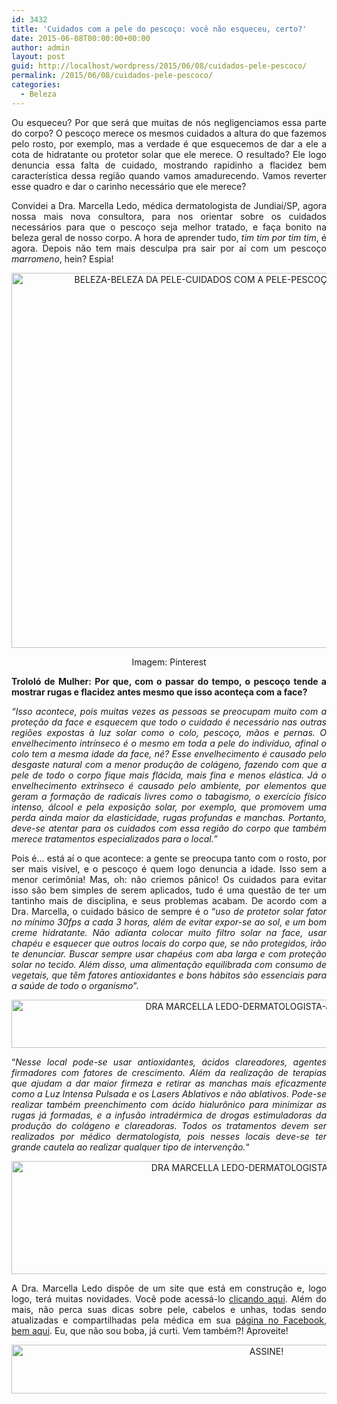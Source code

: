 ```yaml
---
id: 3432
title: 'Cuidados com a pele do pescoço: você não esqueceu, certo?'
date: 2015-06-08T00:00:00+00:00
author: admin
layout: post
guid: http://localhost/wordpress/2015/06/08/cuidados-pele-pescoco/
permalink: /2015/06/08/cuidados-pele-pescoco/
categories:
  - Beleza
---
```

<p align="justify">
  Ou esqueceu? Por que será que muitas de nós negligenciamos essa parte do corpo? O pescoço merece os mesmos cuidados a altura do que fazemos pelo rosto, por exemplo, mas a verdade é que esquecemos de dar a ele a cota de hidratante ou protetor solar que ele merece. O resultado? Ele logo denuncia essa falta de cuidado, mostrando rapidinho a flacidez bem característica dessa região quando vamos amadurecendo. Vamos reverter esse quadro e dar o carinho necessário que ele merece?
</p>

<p align="justify">
  Convidei a Dra. Marcella Ledo, médica dermatologista de Jundiaí/SP, agora nossa mais nova consultora, para nos orientar sobre os cuidados necessários para que o pescoço seja melhor tratado, e faça bonito na beleza geral de nosso corpo. A hora de aprender tudo,<em> tim tim por tim tim</em>, é agora. Depois não tem mais desculpa pra sair por aí com um pescoço <em>marromeno</em>, hein? Espia!
</p>

<p align="center">
  <a href="http://www.trololodemulher.com.br/blog/wp-content/uploads/2015/06/BELEZA-BELEZA-DA-PELE-CUIDADOS-COM-A-PELE-PESCOÇO.jpg"><img class="alignnone size-full wp-image-11008" src="http://www.trololodemulher.com.br/blog/wp-content/uploads/2015/06/BELEZA-BELEZA-DA-PELE-CUIDADOS-COM-A-PELE-PESCOÇO.jpg" alt="BELEZA-BELEZA DA PELE-CUIDADOS COM A PELE-PESCOÇO" width="600" height="600" /></a>
</p>

<p align="center">
  Imagem: Pinterest
</p>

<p align="justify">
  <strong>Trololó de Mulher: Por que, com o passar do tempo, o pescoço tende a mostrar rugas e flacidez antes mesmo que isso aconteça com a face?</strong>
</p>

<p align="justify">
  <em>“Isso acontece, pois muitas vezes as pessoas se preocupam muito com a proteção da face e esquecem que todo o cuidado é necessário nas outras regiões expostas à luz solar como o colo, pescoço, mãos e pernas. O envelhecimento intrínseco é o mesmo em toda a pele do indivíduo, afinal o colo tem a mesma idade da face, né? Esse envelhecimento é causado pelo desgaste natural com a menor produção de colágeno, fazendo com que a pele de todo o corpo fique mais flácida, mais fina e menos elástica. Já o envelhecimento extrínseco é causado pelo ambiente, por elementos que geram a formação de radicais livres como o tabagismo, o exercício físico intenso, álcool e pela exposição solar, por exemplo, que promovem uma perda ainda maior da elasticidade, rugas profundas e manchas. Portanto, deve-se atentar para os cuidados com essa região do corpo que também merece tratamentos especializados para o local.”</em>
</p>

<p align="justify">
  Pois é… está aí o que acontece: a gente se preocupa tanto com o rosto, por ser mais visível, e o pescoço é quem logo denuncia a idade. Isso sem a menor cerimônia! Mas, oh: não criemos pânico! Os cuidados para evitar isso são bem simples de serem aplicados, tudo é uma questão de ter um tantinho mais de disciplina, e seus problemas acabam. De acordo com a Dra. Marcella, o cuidado básico de sempre é o “<em>uso de protetor solar fator no mínimo 30fps a cada 3 horas, além de evitar expor-se ao sol, e um bom creme hidratante. Não adianta colocar muito filtro solar na face, usar chapéu e esquecer que outros locais do corpo que, se não protegidos, irão te denunciar. Buscar sempre usar chapéus com aba larga e com proteção solar no tecido. Além disso, uma alimentação equilibrada com consumo de vegetais, que têm fatores antioxidantes e bons hábitos são essenciais para a saúde de todo o organismo</em>”.
</p>

<p align="center">
  <a href="http://www.trololodemulher.com.br/blog/wp-content/uploads/2015/06/DRA-MARCELLA-LEDO-DERMATOLOGISTA-JUNDIAI-SP2.png"><img class="alignnone size-full wp-image-11011" src="http://www.trololodemulher.com.br/blog/wp-content/uploads/2015/06/DRA-MARCELLA-LEDO-DERMATOLOGISTA-JUNDIAI-SP2.png" alt="DRA MARCELLA LEDO-DERMATOLOGISTA-JUNDIAI-SP[2]" width="800" height="77" /></a>
</p>

<p align="justify">
  &#8220;<em>Nesse local pode-se usar antioxidantes, ácidos clareadores, agentes firmadores com fatores de crescimento. Além da realização de terapias que ajudam a dar maior firmeza e retirar as manchas mais eficazmente como a Luz Intensa Pulsada e os Lasers Ablativos e não ablativos. Pode-se realizar também preenchimento com ácido hialurônico para minimizar as rugas já formadas, e a infusão intradérmica de drogas estimuladoras da produção do colágeno e clareadoras. Todos os tratamentos devem ser realizados por médico dermatologista, pois nesses locais deve-se ter grande cautela ao realizar qualquer tipo de intervenção.</em>&#8220;
</p>

<p align="center">
  <a href="http://www.trololodemulher.com.br/blog/wp-content/uploads/2015/06/DRA-MARCELLA-LEDO-DERMATOLOGISTA-JUNDIAI-SP.png"><img class="alignnone size-full wp-image-11010" src="http://www.trololodemulher.com.br/blog/wp-content/uploads/2015/06/DRA-MARCELLA-LEDO-DERMATOLOGISTA-JUNDIAI-SP.png" alt="DRA MARCELLA LEDO-DERMATOLOGISTA-JUNDIAI-SP" width="800" height="181" /></a>
</p>

<p align="justify">
  A Dra. Marcella Ledo dispõe de um site que está em construção e, logo logo, terá muitas novidades. Você pode acessá-lo <a href="http://www.marcellaledo.com.br/" target="_blank">clicando aqui</a>. Além do mais, não perca suas dicas sobre pele, cabelos e unhas, todas sendo atualizadas e compartilhadas pela médica em sua <a href="https://www.facebook.com/marcellaledodermato/timeline" target="_blank">página no Facebook, bem aqui</a>. Eu, que não sou boba, já curti. Vem também?! Aproveite!
</p>

<p align="center">
  <a href="http://feedburner.google.com/fb/a/mailverify?uri=blogBichaFemea&loc=en_US" target="_blank"><img class="alignnone size-full wp-image-10439" src="http://www.trololodemulher.com.br/blog/wp-content/uploads/2014/09/ASSINE.png" alt="ASSINE!" width="800" height="78" /></a>
</p>

<p align="justify">